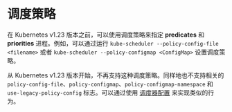 # 调度策略

在 Kubernetes v1.23 版本之前，可以使用调度策略来指定 **predicates** 和 **priorities** 进程。例如，可以通过运行 `kube-scheduler --policy-config-file <filename>` 或者 `kube-scheduler --policy-configmap <ConfigMap>` 设置调度策略。

从 Kubernetes v1.23 版本开始，不再支持这种调度策略。同样地也不支持相关的 `policy-config-file`、`policy-configmap`、`policy-configmap-namespace` 和 `use-legacy-policy-config` 标志。可以通过使用 [调度器配置](Scheduler-Configuration.md) 来实现类似的行为。
